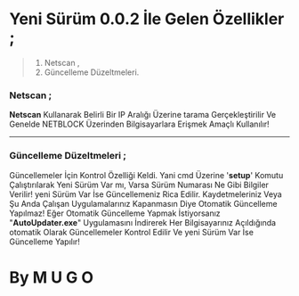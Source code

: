 
# Yeni Sürüm **0.0.2** İle Gelen Özellikler ;


> 
> 1. Netscan ,
> 2. Güncelleme Düzeltmeleri.

### Netscan ;
**Netscan** Kullanarak Belirli Bir IP Aralığı Üzerine tarama Gerçekleştirilir Ve Genelde NETBLOCK Üzerinden Bilgisayarlara Erişmek Amaçlı Kullanılır!

---
### Güncelleme Düzeltmeleri ;
Güncellemeler İçin Kontrol Özelliği Keldi. Yani cmd Üzerine '**setup**' Komutu Çalıştırılarak Yeni Sürüm Var mı, Varsa Sürüm Numarası Ne Gibi Bilgiler Verilir! yeni Sürüm Var İse Güncellemeniz Rica Edilir. Kaydetmeleriniz Veya Şu Anda Çalışan Uygulamalarınız Kapanmasın Diye Otomatik Güncelleme Yapılmaz! Eğer Otomatik Güncelleme Yapmak İstiyorsanız "**AutoUpdater.exe**" Uygulamasını İndirerek Her Bilgisayarınız Açıldığında otomatik Olarak Güncellemeler Kontrol Edilir Ve yeni Sürüm Var İse Güncelleme Yapılır!

# By M U G O
